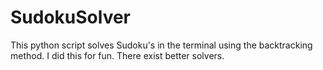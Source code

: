 # SudokuSolver
This python script solves Sudoku's in the terminal using the backtracking method. I did this for fun. There exist better solvers.

